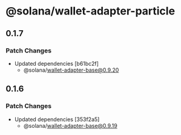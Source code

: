 # @solana/wallet-adapter-particle

## 0.1.7

### Patch Changes

-   Updated dependencies [b61bc2f]
    -   @solana/wallet-adapter-base@0.9.20

## 0.1.6

### Patch Changes

-   Updated dependencies [353f2a5]
    -   @solana/wallet-adapter-base@0.9.19

